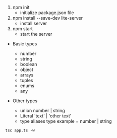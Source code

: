 1. npm init
   * initialize package.json file
2. npm install --save-dev lite-server
   * install server
3. npm start
   * start the server

* Basic types
   * number
   * string
   * boolean
   * object
   * arrays
   * tuples
   * enums
   * any

* Other types
   * union        number | string
   * Literal      'text' | 'other text'
   * type aliases   type example = number | string




`
   tsc app.ts -w
`